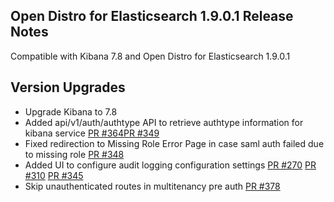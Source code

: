 ## Open Distro for Elasticsearch 1.9.0.1 Release Notes

Compatible with Kibana 7.8 and Open Distro for Elasticsearch 1.9.0.1

## Version Upgrades
- Upgrade Kibana to 7.8
- Added api/v1/auth/authtype API to retrieve authtype information for kibana service [PR #364](https://github.com/opendistro-for-elasticsearch/security-kibana-plugin/pull/364)[PR #349](https://github.com/opendistro-for-elasticsearch/security-kibana-plugin/pull/349)
- Fixed redirection to Missing Role Error Page in case saml auth failed due to missing role [PR #348](https://github.com/opendistro-for-elasticsearch/security-kibana-plugin/pull/348)
- Added UI to configure audit logging configuration settings [PR #270](https://github.com/opendistro-for-elasticsearch/security-kibana-plugin/pull/270) [PR #310](https://github.com/opendistro-for-elasticsearch/security-kibana-plugin/pull/310) [PR #345](https://github.com/opendistro-for-elasticsearch/security-kibana-plugin/pull/345)
- Skip unauthenticated routes in multitenancy pre auth [PR #378](https://github.com/opendistro-for-elasticsearch/security-kibana-plugin/pull/378)
